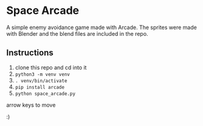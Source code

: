 # Space Arcade
A simple enemy avoidance game made with Arcade. The sprites were made with Blender and the blend files are included in the repo.

## Instructions

1. clone this repo and cd into it
1. `python3 -m venv venv`
1. `. venv/bin/activate`
1. `pip install arcade`
1. `python space_arcade.py`

arrow keys to move

:)
